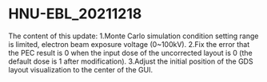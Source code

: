 # HNU-EBL_20211218
The content of this update:
1.Monte Carlo simulation condition setting range is limited, electron beam exposure voltage (0~100kV).
2.Fix the error that the PEC result is 0 when the input dose of the uncorrected layout is 0 (the default dose is 1 after modification).
3.Adjust the initial position of the GDS layout visualization to the center of the GUI.
